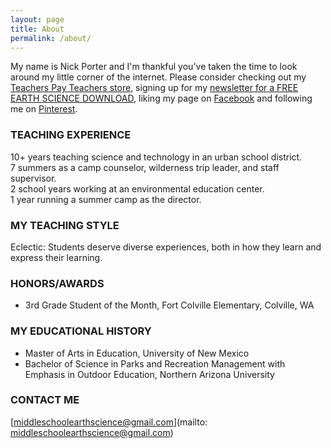 ```yaml
---
layout: page
title: About
permalink: /about/
---
```


My name is Nick Porter and I'm thankful you've taken the time to look around my little corner of the internet. Please consider checking out my [Teachers Pay Teachers store](https://www.teacherspayteachers.com/Store/Middle-School-Earth-Science), signing up for my [newsletter for a FREE EARTH SCIENCE DOWNLOAD](https://middleschoolearthscience.github.io), liking my page on [Facebook](https://www.facebook.com/MSEarthScience) and following me on [Pinterest](https://www.pinterest.com/MSEarthScience/).

### TEACHING EXPERIENCE
10+ years teaching science and technology in an urban school district.  
7 summers as a camp counselor, wilderness trip leader, and staff supervisor.  
2 school years working at an environmental education center.  
1 year running a summer camp as the director.  

### MY TEACHING STYLE
Eclectic: Students deserve diverse experiences, both in how they learn and express their learning.

### HONORS/AWARDS
* 3rd Grade Student of the Month, Fort Colville Elementary, Colville, WA  

### MY EDUCATIONAL HISTORY
* Master of Arts in Education, University of New Mexico  
* Bachelor of Science in Parks and Recreation Management with Emphasis in Outdoor Education, Northern Arizona University

### CONTACT ME

[middleschoolearthscience@gmail.com](mailto: middleschoolearthscience@gmail.com)
